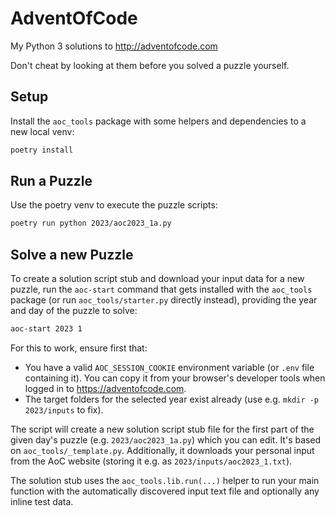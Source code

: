 # AdventOfCode

My Python 3 solutions to http://adventofcode.com 

Don't cheat by looking at them before you solved a puzzle yourself.

## Setup

Install the `aoc_tools` package with some helpers and dependencies to a new local venv:

```bash
poetry install
```

## Run a Puzzle

Use the poetry venv to execute the puzzle scripts:

```bash
poetry run python 2023/aoc2023_1a.py
```

## Solve a new Puzzle

To create a solution script stub and download your input data for a new puzzle, run the `aoc-start` command
that gets installed with the `aoc_tools` package (or run `aoc_tools/starter.py` directly instead),
providing the year and day of the puzzle to solve:

```bash
aoc-start 2023 1
```

For this to work, ensure first that:
- You have a valid `AOC_SESSION_COOKIE` environment variable (or `.env` file containing it).
  You can copy it from your browser's developer tools when logged in to https://adventofcode.com.
- The target folders for the selected year exist already (use e.g. `mkdir -p 2023/inputs` to fix).

The script will create a new solution script stub file for the first part of the given day's puzzle
(e.g. `2023/aoc2023_1a.py`) which you can edit. It's based on `aoc_tools/_template.py`.
Additionally, it downloads your personal input from the AoC website (storing it e.g. as `2023/inputs/aoc2023_1.txt`).

The solution stub uses the `aoc_tools.lib.run(...)` helper to run your main function with the automatically
discovered input text file and optionally any inline test data.
